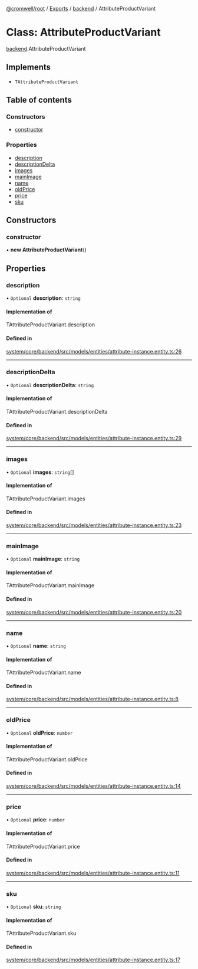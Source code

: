 [@cromwell/root](../README.md) / [Exports](../modules.md) / [backend](../modules/backend.md) / AttributeProductVariant

# Class: AttributeProductVariant

[backend](../modules/backend.md).AttributeProductVariant

## Implements

- `TAttributeProductVariant`

## Table of contents

### Constructors

- [constructor](backend.AttributeProductVariant.md#constructor)

### Properties

- [description](backend.AttributeProductVariant.md#description)
- [descriptionDelta](backend.AttributeProductVariant.md#descriptiondelta)
- [images](backend.AttributeProductVariant.md#images)
- [mainImage](backend.AttributeProductVariant.md#mainimage)
- [name](backend.AttributeProductVariant.md#name)
- [oldPrice](backend.AttributeProductVariant.md#oldprice)
- [price](backend.AttributeProductVariant.md#price)
- [sku](backend.AttributeProductVariant.md#sku)

## Constructors

### constructor

• **new AttributeProductVariant**()

## Properties

### description

• `Optional` **description**: `string`

#### Implementation of

TAttributeProductVariant.description

#### Defined in

[system/core/backend/src/models/entities/attribute-instance.entity.ts:26](https://github.com/CromwellCMS/Cromwell/blob/master/system/core/backend/src/models/entities/attribute-instance.entity.ts#L26)

___

### descriptionDelta

• `Optional` **descriptionDelta**: `string`

#### Implementation of

TAttributeProductVariant.descriptionDelta

#### Defined in

[system/core/backend/src/models/entities/attribute-instance.entity.ts:29](https://github.com/CromwellCMS/Cromwell/blob/master/system/core/backend/src/models/entities/attribute-instance.entity.ts#L29)

___

### images

• `Optional` **images**: `string`[]

#### Implementation of

TAttributeProductVariant.images

#### Defined in

[system/core/backend/src/models/entities/attribute-instance.entity.ts:23](https://github.com/CromwellCMS/Cromwell/blob/master/system/core/backend/src/models/entities/attribute-instance.entity.ts#L23)

___

### mainImage

• `Optional` **mainImage**: `string`

#### Implementation of

TAttributeProductVariant.mainImage

#### Defined in

[system/core/backend/src/models/entities/attribute-instance.entity.ts:20](https://github.com/CromwellCMS/Cromwell/blob/master/system/core/backend/src/models/entities/attribute-instance.entity.ts#L20)

___

### name

• `Optional` **name**: `string`

#### Implementation of

TAttributeProductVariant.name

#### Defined in

[system/core/backend/src/models/entities/attribute-instance.entity.ts:8](https://github.com/CromwellCMS/Cromwell/blob/master/system/core/backend/src/models/entities/attribute-instance.entity.ts#L8)

___

### oldPrice

• `Optional` **oldPrice**: `number`

#### Implementation of

TAttributeProductVariant.oldPrice

#### Defined in

[system/core/backend/src/models/entities/attribute-instance.entity.ts:14](https://github.com/CromwellCMS/Cromwell/blob/master/system/core/backend/src/models/entities/attribute-instance.entity.ts#L14)

___

### price

• `Optional` **price**: `number`

#### Implementation of

TAttributeProductVariant.price

#### Defined in

[system/core/backend/src/models/entities/attribute-instance.entity.ts:11](https://github.com/CromwellCMS/Cromwell/blob/master/system/core/backend/src/models/entities/attribute-instance.entity.ts#L11)

___

### sku

• `Optional` **sku**: `string`

#### Implementation of

TAttributeProductVariant.sku

#### Defined in

[system/core/backend/src/models/entities/attribute-instance.entity.ts:17](https://github.com/CromwellCMS/Cromwell/blob/master/system/core/backend/src/models/entities/attribute-instance.entity.ts#L17)
